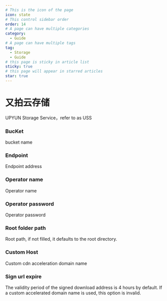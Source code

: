 ```yaml
---
# This is the icon of the page
icon: state
# This control sidebar order
order: 14
# A page can have multiple categories
category:
  - Guide
# A page can have multiple tags
tag:
  - Storage
  - Guide
# this page is sticky in article list
sticky: true
# this page will appear in starred articles
star: true
---
```


# 又拍云存储

UPYUN Storage Service，refer to as USS

### BucKet

bucket name

### Endpoint

Endpoint address

### Operator name

Operator name

### Operator password

Operator password

### Root folder path

Root path, if not filled, it defaults to the root directory.

### Custom Host

Custom cdn acceleration domain name

### Sign url expire

The validity period of the signed download address is 4 hours by default. If a custom accelerated domain name is used, this option is invalid.

